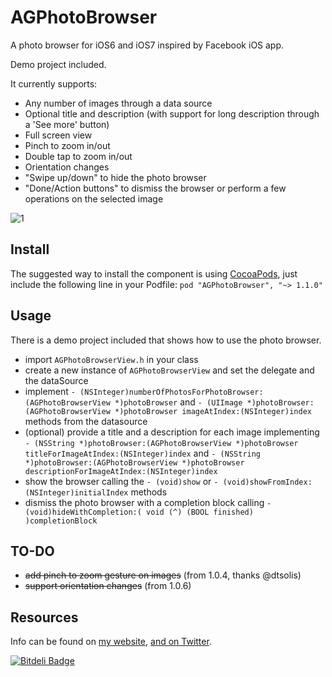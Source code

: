 AGPhotoBrowser
==============

A photo browser for iOS6 and iOS7 inspired by Facebook iOS app.

Demo project included.

It currently supports:
- Any number of images through a data source
- Optional title and description (with support for long description through a 'See more' button)
- Full screen view
- Pinch to zoom in/out
- Double tap to zoom in/out
- Orientation changes
- "Swipe up/down" to hide the photo browser
- "Done/Action buttons" to dismiss the browser or perform a few operations on the selected image

![1](https://s3-us-west-2.amazonaws.com/andreagiavatto.github.io/AGPhotoBrowser/AGPhotoBrowser.gif)

## Install
The suggested way to install the component is using [CocoaPods](http://cocoapods.org/), just include the following line in your Podfile:
`pod "AGPhotoBrowser", "~> 1.1.0"`


## Usage
There is a demo project included that shows how to use the photo browser.
- import `AGPhotoBrowserView.h` in your class
- create a new instance of `AGPhotoBrowserView` and set the delegate and the dataSource
- implement `- (NSInteger)numberOfPhotosForPhotoBrowser:(AGPhotoBrowserView *)photoBrowser` and `- (UIImage *)photoBrowser:(AGPhotoBrowserView *)photoBrowser imageAtIndex:(NSInteger)index` methods from the datasource
- (optional) provide a title and a description for each image implementing `- (NSString *)photoBrowser:(AGPhotoBrowserView *)photoBrowser titleForImageAtIndex:(NSInteger)index` and `- (NSString *)photoBrowser:(AGPhotoBrowserView *)photoBrowser descriptionForImageAtIndex:(NSInteger)index`
- show the browser calling the `- (void)show` or `- (void)showFromIndex:(NSInteger)initialIndex` methods
- dismiss the photo browser with a completion block calling `- (void)hideWithCompletion:( void (^) (BOOL finished) )completionBlock`

## TO-DO
- ~~add pinch to zoom gesture on images~~ (from 1.0.4, thanks @dtsolis)
- ~~support orientation changes~~ (from 1.0.6)

## Resources

Info can be found on [my website](http://www.andreagiavatto.com), [and on Twitter](http://twitter.com/andreagiavatto).


[![Bitdeli Badge](https://d2weczhvl823v0.cloudfront.net/andreagiavatto/agphotobrowser/trend.png)](https://bitdeli.com/free "Bitdeli Badge")

